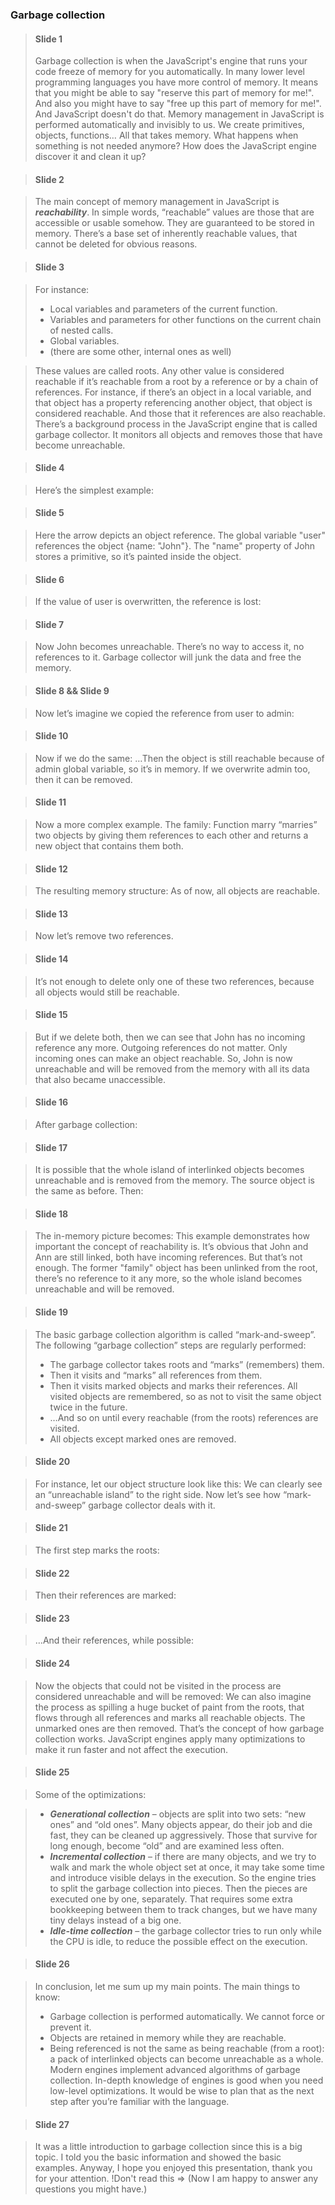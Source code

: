 ### Garbage collection

> #### Slide 1
> Garbage collection is when the JavaScript's engine that runs your code freeze of memory for you automatically. In many lower level programming languages you have more control of memory. It means that you might be able to say "reserve this part of memory for me!". And also you might have to say "free up this part of memory for me!". And JavaScript doesn't do that. 
> Memory management in JavaScript is performed automatically and invisibly to us. We create primitives, objects, functions… All that takes memory.
> What happens when something is not needed anymore? How does the JavaScript engine discover it and clean it up?

> #### Slide 2

> The main concept of memory management in JavaScript is ***reachability***.
> In simple words, “reachable” values are those that are accessible or usable somehow. They are guaranteed to be stored in memory.
> There’s a base set of inherently reachable values, that cannot be deleted for obvious reasons.

> #### Slide 3

> For instance:
> * Local variables and parameters of the current function.
> * Variables and parameters for other functions on the current chain of nested calls.
> * Global variables.
> * (there are some other, internal ones as well)

> These values are called roots.
> Any other value is considered reachable if it’s reachable from a root by a reference or by a chain of references.
> For instance, if there’s an object in a local variable, and that object has a property referencing another object, that object is considered reachable. And those that it references are also reachable. 
> There’s a background process in the JavaScript engine that is called garbage collector. It monitors all objects and removes those that have become unreachable.

> #### Slide 4

> Here’s the simplest example:

> #### Slide 5

> Here the arrow depicts an object reference. The global variable "user" references the object {name: "John"}. The "name" property of John stores a primitive, so it’s painted inside the object.

> #### Slide 6

> If the value of user is overwritten, the reference is lost:

> #### Slide 7

> Now John becomes unreachable. There’s no way to access it, no references to it. Garbage collector will junk the data and free the memory.

> #### Slide 8 && Slide 9

> Now let’s imagine we copied the reference from user to admin:

> #### Slide 10

> Now if we do the same:
> …Then the object is still reachable because of admin global variable, so it’s in memory. If we overwrite admin too, then it can be removed.

> #### Slide 11

> Now a more complex example. The family:
> Function marry “marries” two objects by giving them references to each other and returns a new object that contains them both.

> #### Slide 12

> The resulting memory structure:
> As of now, all objects are reachable.

> #### Slide 13

> Now let’s remove two references.

> #### Slide 14

> It’s not enough to delete only one of these two references, because all objects would still be reachable.

> #### Slide 15

> But if we delete both, then we can see that John has no incoming reference any more.
> Outgoing references do not matter. Only incoming ones can make an object reachable. So, John is now unreachable and will be removed from the memory with all its data that also became unaccessible.

> #### Slide 16

> After garbage collection:

> #### Slide 17

> It is possible that the whole island of interlinked objects becomes unreachable and is removed from the memory.
> The source object is the same as before. Then:

> #### Slide 18

> The in-memory picture becomes:
> This example demonstrates how important the concept of reachability is.
> It’s obvious that John and Ann are still linked, both have incoming references. But that’s not enough.
> The former "family" object has been unlinked from the root, there’s no reference to it any more, so the whole island becomes unreachable and will be removed.

> #### Slide 19

> The basic garbage collection algorithm is called “mark-and-sweep”.
> The following “garbage collection” steps are regularly performed:
> * The garbage collector takes roots and “marks” (remembers) them.
> * Then it visits and “marks” all references from them.
> * Then it visits marked objects and marks their references. All visited objects are remembered, so as not to visit the same object twice in the future.
> * …And so on until every reachable (from the roots) references are visited.
> * All objects except marked ones are removed.

> #### Slide 20

> For instance, let our object structure look like this:
> We can clearly see an “unreachable island” to the right side. Now let’s see how “mark-and-sweep” garbage collector deals with it.

> #### Slide 21

> The first step marks the roots:

> #### Slide 22

> Then their references are marked:

> #### Slide 23

> …And their references, while possible:

> #### Slide 24

> Now the objects that could not be visited in the process are considered unreachable and will be removed:
> We can also imagine the process as spilling a huge bucket of paint from the roots, that flows through all references and marks all reachable objects. The unmarked ones are then removed.
> That’s the concept of how garbage collection works. JavaScript engines apply many optimizations to make it run faster and not affect the execution.

> #### Slide 25

> Some of the optimizations:

> * ***Generational collection*** – objects are split into two sets: “new ones” and “old ones”. Many objects appear, do their job and die fast, they can be cleaned up aggressively. Those that survive for long enough, become “old” and are examined less often.
> * ***Incremental collection*** – if there are many objects, and we try to walk and mark the whole object set at once, it may take some time and introduce visible delays in the execution. So the engine tries to split the garbage collection into pieces. Then the pieces are executed one by one, separately. That requires some extra bookkeeping between them to track changes, but we have many tiny delays instead of a big one.
> * ***Idle-time collection*** – the garbage collector tries to run only while the CPU is idle, to reduce the possible effect on the execution.

> #### Slide 26

> In conclusion, let me sum up my main points.
> The main things to know:
> * Garbage collection is performed automatically. We cannot force or prevent it.
> * Objects are retained in memory while they are reachable.
> * Being referenced is not the same as being reachable (from a root): a pack of interlinked objects can become unreachable as a whole.
> Modern engines implement advanced algorithms of garbage collection.
> In-depth knowledge of engines is good when you need low-level optimizations. It would be wise to plan that as the next step after you’re familiar with the language.

> #### Slide 27

> It was a little introduction to garbage collection since this is a big topic. I told you the basic information and showed the basic examples. Anyway,  I hope you enjoyed this presentation, thank you for your attention. !Don't read this => (Now I am happy to answer any questions you might have.)